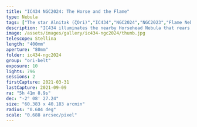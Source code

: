 ```yaml
---
title: "IC434 NGC2024: The Horse and the Flame"
type: Nebula
tags: ["The star Alnitak (ζOri)","IC434","NGC2024","NGC2023","Flame Nebula","Orion B", "Horsehead Nebula"]
description: "IC434 illuminates the nearby Horsehead Nebula that rears its head in silhouette. Dominating left is the triple star system Alnitak with its main superhot blue giant centerpiece that adorns the undulating waves of NGC2024, the Flame Nebula."
image: /assets/images/gallery/ic434-ngc2024/thumb.jpg
telescope: Stellina
length: "400mm"
aperture: "80mm"
folder: ic434-ngc2024
group: "ori-belt"
exposure: 10
lights: 796
sessions: 2
firstCapture: 2021-03-31
lastCapture: 2021-09-09
ra: "5h 41m 8.9s"
dec: "-2° 08' 27.24"
size: "60.383 x 40.183 arcmin"
radius: "0.604 deg"
scale: "0.688 arcsec/pixel"
---
```

